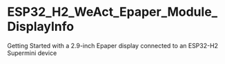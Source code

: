 # ESP32_H2_WeAct_Epaper_Module_DisplayInfo
Getting Started with a 2.9-inch Epaper display connected to an ESP32-H2 Supermini device
